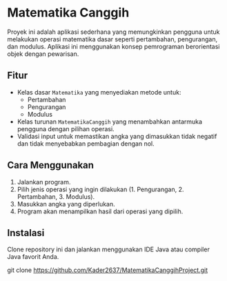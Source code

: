 # Matematika Canggih

Proyek ini adalah aplikasi sederhana yang memungkinkan pengguna untuk melakukan operasi matematika dasar seperti pertambahan, pengurangan, dan modulus. Aplikasi ini menggunakan konsep pemrograman berorientasi objek dengan pewarisan.

## Fitur

- Kelas dasar `Matematika` yang menyediakan metode untuk:
  - Pertambahan
  - Pengurangan
  - Modulus
- Kelas turunan `MatematikaCanggih` yang menambahkan antarmuka pengguna dengan pilihan operasi.
- Validasi input untuk memastikan angka yang dimasukkan tidak negatif dan tidak menyebabkan pembagian dengan nol.

## Cara Menggunakan

1. Jalankan program.
2. Pilih jenis operasi yang ingin dilakukan (1. Pengurangan, 2. Pertambahan, 3. Modulus).
3. Masukkan angka yang diperlukan.
4. Program akan menampilkan hasil dari operasi yang dipilih.

## Instalasi

Clone repository ini dan jalankan menggunakan IDE Java atau compiler Java favorit Anda.

git clone https://github.com/Kader2637/MatematikaCanggihProject.git
